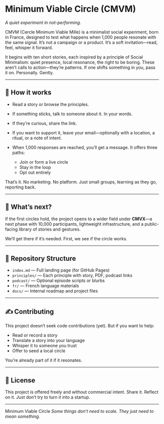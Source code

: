 # Minimum Viable Circle (CMVM)

*A quiet experiment in not-performing.*

CMVM (Cercle Minimum Viable Mille) is a minimalist social experiment, born in France, designed to test what happens when 1,000 people resonate with the same signal. It’s not a campaign or a product. It’s a soft invitation—read, feel, whisper it forward.

It begins with ten short stories, each inspired by a principle of Social Minimalism: quiet presence, local resonance, the right to be boring. These aren’t calls to action—they’re patterns. If one shifts something in you, pass it on. Personally. Gently.

---

## 🌱 How it works

* Read a story or browse the principles.
* If something sticks, talk to someone about it. In your words.
* If they’re curious, share the link.
* If you want to support it, leave your email—optionally with a location, a ritual, or a note of intent.
* When 1,000 responses are reached, you’ll get a message. It offers three paths:

  * Join or form a live circle
  * Stay in the loop
  * Opt out entirely

That’s it. No marketing. No platform. Just small groups, learning as they go, reporting back.

---

## 🔀 What’s next?

If the first circles hold, the project opens to a wider field under **CMVX**—a next phase with 10,000 participants, lightweight infrastructure, and a public-facing library of stories and gestures.

We’ll get there if it’s needed. First, we see if the circle works.

---

## 📁 Repository Structure

* `index.md` — Full landing page (for GitHub Pages)
* `principles/` — Each principle with story, PDF, podcast links
* `podcast/` — Optional episode scripts or blurbs
* `fr/` — French language materials
* `docs/` — Internal roadmap and project files

---

## ✍️ Contributing

This project doesn’t seek code contributions (yet). But if you want to help:

* Read or record a story
* Translate a story into your language
* Whisper it to someone you trust
* Offer to seed a local circle

You’re already part of it if it resonates.

---

## 🔭 License

This project is offered freely and without commercial intent. Share it. Reflect on it. Just don’t try to turn it into a startup.

---

Minimum Viable Circle
*Some things don’t need to scale. They just need to mean something.*
